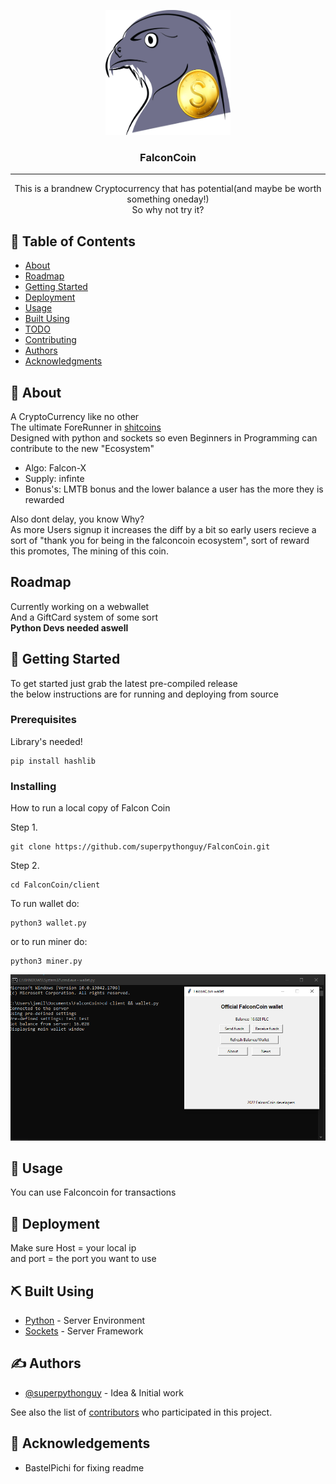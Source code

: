 <p align="center">
  <a href="" rel="noopener">
 <img width=200px height=200px src="client\falconcoin.png" alt="Project logo"></a>
</p>

<h3 align="center">FalconCoin</h3>

<div align="center">


</div>

---

<p align="center"> This is a brandnew Cryptocurrency that has potential(and maybe be worth something oneday!)<br/>So why not try it?
    <br> 
</p>

## 📝 Table of Contents

- [About](#about)
- [Roadmap](#roadmap)
- [Getting Started](#getting_started)
- [Deployment](#deployment)
- [Usage](#usage)
- [Built Using](#built_using)
- [TODO](../TODO.md)
- [Contributing](../CONTRIBUTING.md)
- [Authors](#authors)
- [Acknowledgments](#acknowledgement)

## 🧐 About <a name = "about"></a>

A CryptoCurrency like no other<br/>
The ultimate ForeRunner in [shitcoins](https://www.investopedia.com/terms/s/shitcoin.asp)<br/>
Designed with python and sockets so even Beginners in Programming can contribute to the new "Ecosystem"

- Algo: Falcon-X<br/>
- Supply: infinte<br/>
- Bonus's: LMTB bonus and the lower balance a user has the more they is rewarded<br/>

Also dont delay, you know Why?<br/>
As more Users signup it increases the diff by a bit so early users recieve a sort of "thank you for being in the falconcoin ecosystem",
sort of reward this promotes,
The mining of this coin.

## Roadmap <a name = "roadmap"></a>

Currently working on a webwallet<br/>
And a GiftCard system of some sort<br/>
**Python Devs needed aswell**

## 🏁 Getting Started <a name = "getting_started"></a>

To get started just grab the latest pre-compiled release<br/>
the below instructions are for running and deploying from source

### Prerequisites
Library's needed!

```
pip install hashlib
```

### Installing

How to run a local copy of Falcon Coin

Step 1.

```
git clone https://github.com/superpythonguy/FalconCoin.git
```

Step 2.

```
cd FalconCoin/client
```

To run wallet do:

```
python3 wallet.py
```

or to run miner do:

```
python3 miner.py
```

<img src="client\demo.png" alt="Project logo"></a>

## 🎈 Usage <a name="usage"></a>

You can use Falconcoin for transactions<br/>

## 🚀 Deployment <a name = "deployment"></a>

Make sure Host = your local ip<br/>
and port = the port you want to use

## ⛏️ Built Using <a name = "built_using"></a>

- [Python](https://python.org/) - Server Environment
- [Sockets](https://docs.python.org/3/library/socket.html) - Server Framework

## ✍️ Authors <a name = "authors"></a>

- [@superpythonguy](https://github.com/superpythonguy) - Idea & Initial work

See also the list of [contributors](https://github.com/superpythonguy/FalconCoin/contributors) who participated in this project.

## 🎉 Acknowledgements <a name = "acknowledgement"></a>

- BastelPichi for fixing readme
